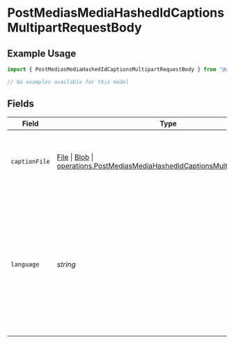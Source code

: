 # PostMediasMediaHashedIdCaptionsMultipartRequestBody

## Example Usage

```typescript
import { PostMediasMediaHashedIdCaptionsMultipartRequestBody } from "@wistia/wistia-api-client/models/operations";

// No examples available for this model
```

## Fields

| Field                                                                                                                                                                                                                                                                            | Type                                                                                                                                                                                                                                                                             | Required                                                                                                                                                                                                                                                                         | Description                                                                                                                                                                                                                                                                      |
| -------------------------------------------------------------------------------------------------------------------------------------------------------------------------------------------------------------------------------------------------------------------------------- | -------------------------------------------------------------------------------------------------------------------------------------------------------------------------------------------------------------------------------------------------------------------------------- | -------------------------------------------------------------------------------------------------------------------------------------------------------------------------------------------------------------------------------------------------------------------------------- | -------------------------------------------------------------------------------------------------------------------------------------------------------------------------------------------------------------------------------------------------------------------------------- |
| `captionFile`                                                                                                                                                                                                                                                                    | [File](https://developer.mozilla.org/en-US/docs/Web/API/File) \| [Blob](https://developer.mozilla.org/en-US/docs/Web/API/Blob) \| [operations.PostMediasMediaHashedIdCaptionsMultipartCaptionFile](../../models/operations/postmediasmediahashedidcaptionsmultipartcaptionfile.md) | :heavy_check_mark:                                                                                                                                                                                                                                                               | Either an attached SRT file or a string parameter with the contents of an SRT file.                                                                                                                                                                                              |
| `language`                                                                                                                                                                                                                                                                       | *string*                                                                                                                                                                                                                                                                         | :heavy_minus_sign:                                                                                                                                                                                                                                                               | An optional parameter that denotes which language this file represents. Should conform to ISO-639–2. If left unspecified, the language code will be detected automatically.                                                                                                      |